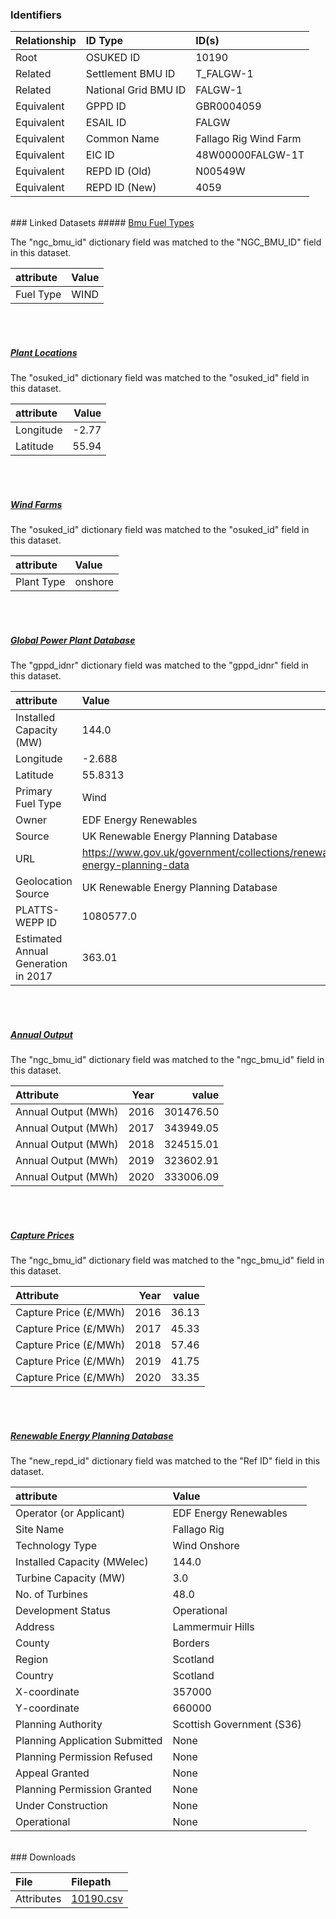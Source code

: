 ### Identifiers

| Relationship   | ID Type              | ID(s)                 |
|:---------------|:---------------------|:----------------------|
| Root           | OSUKED ID            | 10190                 |
| Related        | Settlement BMU ID    | T_FALGW-1             |
| Related        | National Grid BMU ID | FALGW-1               |
| Equivalent     | GPPD ID              | GBR0004059            |
| Equivalent     | ESAIL ID             | FALGW                 |
| Equivalent     | Common Name          | Fallago Rig Wind Farm |
| Equivalent     | EIC ID               | 48W00000FALGW-1T      |
| Equivalent     | REPD ID (Old)        | N00549W               |
| Equivalent     | REPD ID (New)        | 4059                  |

<br>
### Linked Datasets
##### <a href="https://raw.githubusercontent.com/OSUKED/Dictionary-Datasets/main/datasets/bmu-fuel-types/datapackage.json">Bmu Fuel Types</a>



The "ngc_bmu_id" dictionary field was matched to the "NGC_BMU_ID" field in this dataset.

| attribute   | Value   |
|:------------|:--------|
| Fuel Type   | WIND    |

<br><br>
##### <a href="https://raw.githubusercontent.com/OSUKED/Dictionary-Datasets/main/datasets/plant-locations/datapackage.json">Plant Locations</a>



The "osuked_id" dictionary field was matched to the "osuked_id" field in this dataset.

| attribute   |   Value |
|:------------|--------:|
| Longitude   |   -2.77 |
| Latitude    |   55.94 |

<br><br>
##### <a href="https://raw.githubusercontent.com/OSUKED/Dictionary-Datasets/main/datasets/wind-farms/datapackage.json">Wind Farms</a>



The "osuked_id" dictionary field was matched to the "osuked_id" field in this dataset.

| attribute   | Value   |
|:------------|:--------|
| Plant Type  | onshore |

<br><br>
##### <a href="https://raw.githubusercontent.com/OSUKED/Dictionary-Datasets/main/datasets/global-power-plant-database/datapackage.json">Global Power Plant Database</a>



The "gppd_idnr" dictionary field was matched to the "gppd_idnr" field in this dataset.

| attribute                           | Value                                                                    |
|:------------------------------------|:-------------------------------------------------------------------------|
| Installed Capacity (MW)             | 144.0                                                                    |
| Longitude                           | -2.688                                                                   |
| Latitude                            | 55.8313                                                                  |
| Primary Fuel Type                   | Wind                                                                     |
| Owner                               | EDF Energy Renewables                                                    |
| Source                              | UK Renewable Energy Planning Database                                    |
| URL                                 | https://www.gov.uk/government/collections/renewable-energy-planning-data |
| Geolocation Source                  | UK Renewable Energy Planning Database                                    |
| PLATTS-WEPP ID                      | 1080577.0                                                                |
| Estimated Annual Generation in 2017 | 363.01                                                                   |

<br><br>
##### <a href="https://raw.githubusercontent.com/OSUKED/Dictionary-Datasets/main/datasets/annual-output/datapackage.json">Annual Output</a>



The "ngc_bmu_id" dictionary field was matched to the "ngc_bmu_id" field in this dataset.

| Attribute           |   Year |     value |
|:--------------------|-------:|----------:|
| Annual Output (MWh) |   2016 | 301476.50 |
| Annual Output (MWh) |   2017 | 343949.05 |
| Annual Output (MWh) |   2018 | 324515.01 |
| Annual Output (MWh) |   2019 | 323602.91 |
| Annual Output (MWh) |   2020 | 333006.09 |

<br><br>
##### <a href="https://raw.githubusercontent.com/OSUKED/Dictionary-Datasets/main/datasets/capture-prices/datapackage.json">Capture Prices</a>



The "ngc_bmu_id" dictionary field was matched to the "ngc_bmu_id" field in this dataset.

| Attribute             |   Year |   value |
|:----------------------|-------:|--------:|
| Capture Price (£/MWh) |   2016 |   36.13 |
| Capture Price (£/MWh) |   2017 |   45.33 |
| Capture Price (£/MWh) |   2018 |   57.46 |
| Capture Price (£/MWh) |   2019 |   41.75 |
| Capture Price (£/MWh) |   2020 |   33.35 |

<br><br>
##### <a href="https://raw.githubusercontent.com/OSUKED/Dictionary-Datasets/main/datasets/renewable-energy-planning-database/datapackage.json">Renewable Energy Planning Database</a>



The "new_repd_id" dictionary field was matched to the "Ref ID" field in this dataset.

| attribute                      | Value                     |
|:-------------------------------|:--------------------------|
| Operator (or Applicant)        | EDF Energy Renewables     |
| Site Name                      | Fallago Rig               |
| Technology Type                | Wind Onshore              |
| Installed Capacity (MWelec)    | 144.0                     |
| Turbine Capacity (MW)          | 3.0                       |
| No. of Turbines                | 48.0                      |
| Development Status             | Operational               |
| Address                        | Lammermuir Hills          |
| County                         | Borders                   |
| Region                         | Scotland                  |
| Country                        | Scotland                  |
| X-coordinate                   | 357000                    |
| Y-coordinate                   | 660000                    |
| Planning Authority             | Scottish Government (S36) |
| Planning Application Submitted | None                      |
| Planning Permission Refused    | None                      |
| Appeal Granted                 | None                      |
| Planning Permission Granted    | None                      |
| Under Construction             | None                      |
| Operational                    | None                      |


<br>
### Downloads


| File       | Filepath                                                                              |
|:-----------|:--------------------------------------------------------------------------------------|
| Attributes | [10190.csv](https://osuked.github.io/Power-Station-Dictionary/object_attrs/10190.csv) |
